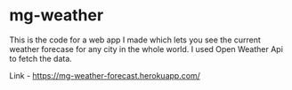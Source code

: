 # mg-weather
This is the code for a web app I made which lets you see the current weather forecase for any city in the whole world.
I used Open Weather Api to fetch the data.

Link - https://mg-weather-forecast.herokuapp.com/
